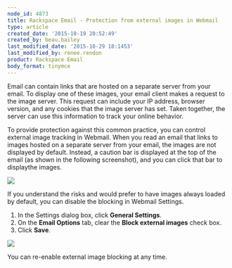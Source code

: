 ```yaml
---
node_id: 4873
title: Rackspace Email - Protection from external images in Webmail
type: article
created_date: '2015-10-19 20:52:49'
created_by: beau.bailey
last_modified_date: '2015-10-29 18:1453'
last_modified_by: renee.rendon
product: Rackspace Email
body_format: tinymce
---
```


 

Email can contain links that are hosted on a separate server from your
email. To display one of these images, your email client makes a request
to the image server. This request can include your IP address, browser
version, and any cookies that the image server has set. Taken together,
the server can use this information to track your online behavior.

To provide protection against this common practice, you can control
external image tracking in Webmail. When you read an email that links to
images hosted on a separate server from your email, the images are not
displayed by default. Instead, a caution bar is displayed at the top of
the email (as shown in the following screenshot), and you can click that
bar to displaythe images.

![](/knowledge_center/sites/default/files/field/image/Image%20Protection-1_0.jpg)

 

If you understand the risks and would prefer to have images always
loaded by default, you can disable the blocking in Webmail Settings. 

1.  In the Settings dialog box, click **General Settings**.
2.  On the **Email Options** tab, clear the **Block external images**
    check box.
3.  Click **Save**.

![](/knowledge_center/sites/default/files/field/image/ImageProtectionWebmail.png)

You can re-enable external image blocking at any time.

